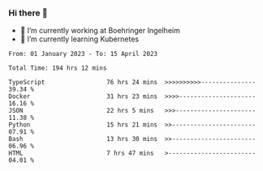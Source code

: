 ### Hi there 👋
- 🔭 I’m currently working at Boehringer Ingelheim
- 🌱 I’m currently learning Kubernetes

 
<!--START_SECTION:waka-->

```text
From: 01 January 2023 - To: 15 April 2023

Total Time: 194 hrs 12 mins

TypeScript                 76 hrs 24 mins  >>>>>>>>>>---------------   39.34 %
Docker                     31 hrs 23 mins  >>>>---------------------   16.16 %
JSON                       22 hrs 5 mins   >>>----------------------   11.38 %
Python                     15 hrs 21 mins  >>-----------------------   07.91 %
Bash                       13 hrs 30 mins  >>-----------------------   06.96 %
HTML                       7 hrs 47 mins   >------------------------   04.01 %
```

<!--END_SECTION:waka-->

 
